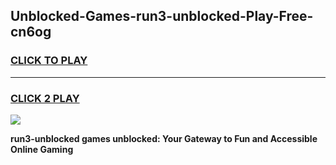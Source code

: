 
## Unblocked-Games-run3-unblocked-Play-Free-cn6og
<h3>
<a href="https://premium76.site?title=run3-unblocked&ref=23A">CLICK TO PLAY</a></h3>
<hr>

<h3>
<a href="https://premium76.site?title=run3-unblocked&ref=23A">CLICK 2 PLAY</a>
  
</h3>

<a href="https://premium76.site?title=run3-unblocked&ref=23A"><img src="https://clearcache.store/games.png"></a>


**run3-unblocked games unblocked: Your Gateway to Fun and Accessible Online Gaming**

